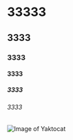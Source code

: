 # 33333
## 3333
### 3333
#### 3333
##### 3333
###### 3333


![Image of Yaktocat](https://octodex.github.com/images/yaktocat.png)
